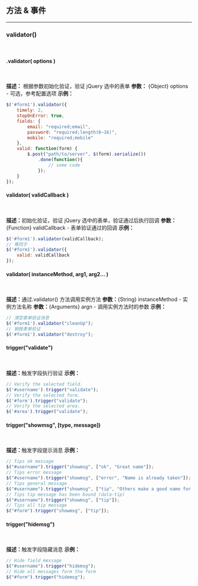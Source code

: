 ## 方法 & 事件
---
### validator()
<br/>

#### .validator( options )
<br/>

<B> 描述：</B> 根据参数初始化验证，验证 jQuery 选中的表单
<B> 参数：</B> {Object} options - 可选，参考配置选项
<B> 示例：</B> 
```javascript
$('#form1').validator({
    timely: 2,
    stopOnError: true,
    fields: {
        email: "required;email",
        password: "required;length(6~16)",
        mobile: "required;mobile"
    },
    valid: function(form) {
        $.post("path/to/server", $(form).serialize())
            .done(function(){
                // some code
            });
    }
});
```
#### validator( validCallback )
<br/>

<B>描述：</B>初始化验证，验证 jQuery 选中的表单，验证通过后执行回调
<B>参数：</B>{Function} validCallback - 表单验证通过的回调
<B>示例：</B>

```javascript
$('#form1').validator(validCallback);
// 等同于
$('#form1').validator({
    valid: validCallback
});
```

#### validator( instanceMethod, arg1, arg2... )
<br/>

<b>描述：</b>通过.validator() 方法调用实例方法
<b>参数：</b>{String} instanceMethod - 实例方法名称
<b>参数：</b>{Arguments} argn - 调用实例方法时的参数
<b>示例：</b>

```javascript
// 清空表单验证消息
$('#form1').validator("cleanUp");
// 销毁表单验证
$('#form1').validator("destroy");
```

#### trigger("validate")
<br/>

<b>描述：</b>触发字段执行验证
<b>示例：</b>

```javascript
// Verify the selected field.
$('#username').trigger("validate");
// Verify the selected form.
$('#form').trigger("validate");
// Verify the selected area.
$('#area').trigger("validate");
```

#### trigger("showmsg", [type, message])
<br/>

<b>描述：</b>触发字段提示消息
<b>示例：</b>
```javascript
// Tips ok message
$("#username").trigger("showmsg", ["ok", "Great name"]);
// Tips error message
$("#username").trigger("showmsg", ["error", "Name is already taken"]);
// Tips general message
$("#username").trigger("showmsg", ["tip", "Others make a good name for you impressed"]);
// Tips tip message has been bound (data-tip)
$("#username").trigger("showmsg", ["tip"]);
// Tips all tip message
$("#form").trigger("showmsg", ["tip"]);
```

#### trigger("hidemsg")
<br/>

<b>描述：</b>触发字段隐藏消息
<b>示例：</b>
```javascript
// Hide field message
$("#username").trigger("hidemsg");
// Hide all messages form the form
$("#form").trigger("hidemsg");
```
